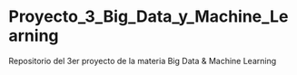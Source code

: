 # Proyecto_3_Big_Data_y_Machine_Learning
Repositorio del 3er proyecto de la materia Big Data &amp; Machine Learning
